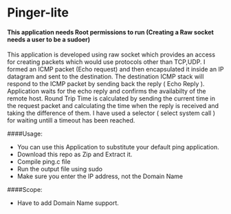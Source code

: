 Pinger-lite
===========

#### This application needs Root permissions to run (Creating a Raw socket needs a user to be a sudoer)

This application is developed using raw socket which provides an access for creating packets which would use protocols other than TCP,UDP. I formed an ICMP packet (Echo request) and then encapsulated it inside an IP datagram and sent to the destination. The destination ICMP stack will respond to the ICMP packet by sending back the reply ( Echo Reply ). Application waits for the echo reply and confirms the availabilty of the remote host. Round Trip Time is calculated by sending the current time in the request packet and calculating the time when the reply is received and taking the difference of them. I have used a selector ( select system call ) for waiting untill a timeout has been reached. 

####Usage: 
* You can use this Application to substitute your default ping application.
* Download this repo as Zip and Extract it.
* Compile ping.c file
* Run the output file using sudo
* Make sure you enter the IP address, not the Domain Name

####Scope:
* Have to add Domain Name support.
